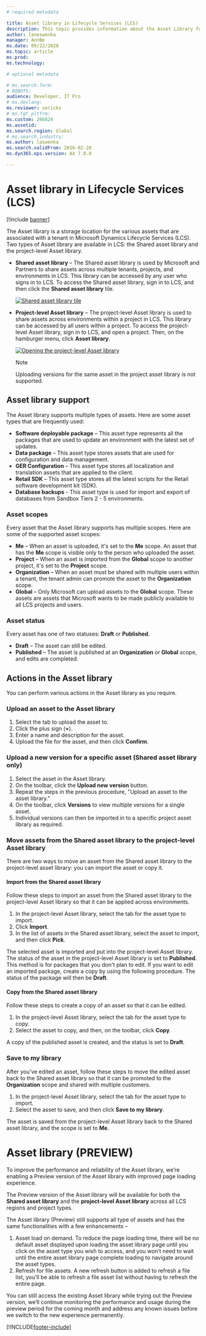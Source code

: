 ```yaml
---
# required metadata

title: Asset library in Lifecycle Services (LCS)
description: This topic provides information about the Asset Library functionality in Lifecycle Services (LCS).
author: laneswenka
manager: AnnBe
ms.date: 09/22/2020
ms.topic: article
ms.prod: 
ms.technology: 

# optional metadata

# ms.search.form: 
# ROBOTS: 
audience: Developer, IT Pro
# ms.devlang: 
ms.reviewer: sericks
# ms.tgt_pltfrm: 
ms.custom: 266824
ms.assetid: 
ms.search.region: Global
# ms.search.industry: 
ms.author: laswenka
ms.search.validFrom: 2016-02-28
ms.dyn365.ops.version: AX 7.0.0

---
```


# Asset library in Lifecycle Services (LCS)

[!include [banner](../includes/banner.md)]

The Asset library is a storage location for the various assets that are associated with a tenant in Microsoft Dynamics Lifecycle Services (LCS). Two types of Asset library are available in LCS: the Shared asset library and the project-level Asset library.

- **Shared asset library** – The Shared asset library is used by Microsoft and Partners to share assets across multiple tenants, projects, and environments in LCS. This library can be accessed by any user who signs in to LCS. To access the Shared asset library, sign in to LCS, and then click the **Shared asset library** tile.

    [![Shared asset library tile](./media/SharedAssetLibrary.jpg)](./media/SharedAssetLibrary.jpg)

- **Project-level Asset library** – The project-level Asset library is used to share assets across environments within a project in LCS. This library can be accessed by all users within a project. To access the project-level Asset library, sign in to LCS, and open a project. Then, on the hamburger menu, click **Asset library**.

    [![Opening the project-level Asset library](./media/ProjectAssetLibrary.jpg)](./media/ProjectAssetLibrary.jpg)
    
    > [!NOTE]
    > Uploading versions for the same asset in the project asset library is not supported. 

## Asset library support
The Asset library supports multiple types of assets. Here are some asset types that are frequently used:

- **Software deployable package** – This asset type represents all the packages that are used to update an environment with the latest set of updates.
- **Data package** – This asset type stores assets that are used for configuration and data management.
- **GER Configuration** – This asset type stores all localization and translation assets that are applied to the client.
- **Retail SDK** – This asset type stores all the latest scripts for the Retail software development kit (SDK).
- **Database backups** - This asset type is used for import and export of databases from Sandbox Tiers 2 - 5 environments.

### Asset scopes
Every asset that the Asset library supports has multiple scopes. Here are some of the supported asset scopes:

- **Me** – When an asset is uploaded, it's set to the **Me** scope. An asset that has the **Me** scope is visible only to the person who uploaded the asset.
- **Project** – When an asset is imported from the **Global** scope to another project, it's set to the **Project** scope.
- **Organization** – When an asset must be shared with multiple users within a tenant, the tenant admin can promote the asset to the **Organization** scope.
- **Global** – Only Microsoft can upload assets to the **Global** scope. These assets are assets that Microsoft wants to be made publicly available to all LCS projects and users.

### Asset status
Every asset has one of two statuses: **Draft** or **Published**.

- **Draft** – The asset can still be edited.
- **Published** – The asset is published at an **Organization** or **Global** scope, and edits are completed.

## Actions in the Asset library
You can perform various actions in the Asset library as you require.

### Upload an asset to the Asset library
1. Select the tab to upload the asset to.
2. Click the plus sign (**+**).
3. Enter a name and description for the asset.
4. Upload the file for the asset, and then click **Confirm**.

### Upload a new version for a specific asset (Shared asset library only)
1. Select the asset in the Asset library.
2. On the toolbar, click the **Upload new version** button.
3. Repeat the steps in the previous procedure, "Upload an asset to the asset library."
4. On the toolbar, click **Versions** to view multiple versions for a single asset.
5. Individual versions can then be imported in to a specific project asset library as required.

### Move assets from the Shared asset library to the project-level Asset library
There are two ways to move an asset from the Shared asset library to the project-level asset library: you can import the asset or copy it.

#### Import from the Shared asset library
Follow these steps to import an asset from the Shared asset library to the project-level Asset library so that it can be applied across environments.

1. In the project-level Asset library, select the tab for the asset type to import.
2. Click **Import**.
3. In the list of assets in the Shared asset library, select the asset to import, and then click **Pick**.

The selected asset is imported and put into the project-level Asset library. The status of the asset in the project-level Asset library is set to **Published**. This method is for packages that you don't plan to edit. If you want to edit an imported package, create a copy by using the following procedure. The status of the package will then be **Draft**.

#### Copy from the Shared asset library
Follow these steps to create a copy of an asset so that it can be edited.

1. In the project-level Asset library, select the tab for the asset type to copy.
2. Select the asset to copy, and then, on the toolbar, click **Copy**.

A copy of the published asset is created, and the status is set to **Draft**.

### Save to my library
After you've edited an asset, follow these steps to move the edited asset back to the Shared asset library so that it can be promoted to the **Organization** scope and shared with multiple customers.

1. In the project-level Asset library, select the tab for the asset type to import.
2. Select the asset to save, and then click **Save to my library**.

The asset is saved from the project-level Asset library back to the Shared asset library, and the scope is set to **Me**.

# Asset library (PREVIEW) 
To improve the performance and reliability of the Asset library, we’re enabling a Preview version of the Asset library with improved page loading experience. 

The Preview version of the Asset library will be available for both the **Shared asset library** and the **project-level Asset library** across all LCS regions and project types. 

The Asset library (Preview) still supports all type of assets and has the same functionalities with a few enhancements – 
1. Asset load on demand.  To reduce the page loading time, there will be no default asset displayed upon loading the asset library page until you click on the asset type you wish to access, and you won’t need to wait until the entire asset library page complete loading to navigate around the asset types.  
2. Refresh for file assets.  A new refresh button is added to refresh a file list, you’ll be able to refresh a file asset list without having to refresh the entire page. 

You can still access the existing Asset library while trying out the Preview version, we’ll continue monitoring the performance and usage during the preview period for the coming month and address any known issues before we switch to the new experience permanently. 


[!INCLUDE[footer-include](../../../includes/footer-banner.md)]
